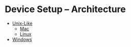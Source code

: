 # Device Setup – Architecture

* [Unix-Like](./unix-like/)
  * [Mac](./unix-like/mac/)
  * [Linux](./unix-like/linux/)
* [Windows](./windows/)
